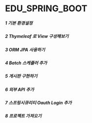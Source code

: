 # EDU_SPRING_BOOT
##### 1 기본 환경설정
##### 2 Thymeleaf 로 View 구성해보기
##### 3 ORM JPA 사용하기
##### 4 Batch 스케쥴러 추가
##### 5 게시판 구현하기
##### 6 외부 API 추가
##### 7 스프링시큐리티 Oauth Login 추가
##### 8 프로젝트 가져오기




